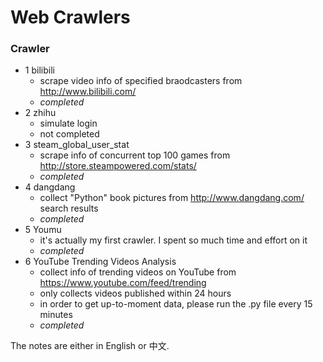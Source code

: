 # Web Crawlers
### Crawler
- 1 bilibili
  - scrape video info of specified braodcasters from http://www.bilibili.com/
  - *completed*
- 2 zhihu
  - simulate login 
  - not completed
- 3 steam_global_user_stat
  - scrape info of concurrent top 100 games from http://store.steampowered.com/stats/
  - *completed*
- 4 dangdang
  - collect "Python" book pictures from http://www.dangdang.com/ search results
  - *completed*
- 5 Youmu
  - it's actually my first crawler. I spent so much time and effort on it
  - *completed*
- 6 YouTube Trending Videos Analysis
  - collect info of trending videos on YouTube from https://www.youtube.com/feed/trending
  - only collects videos published within 24 hours
  - in order to get up-to-moment data, please run the .py file every 15 minutes
  - *completed*

The notes are either in English or 中文. 
